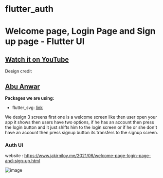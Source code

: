 # flutter_auth

# Welcome page, Login Page and Sign up page - Flutter UI

## [Watch it on YouTube](https://youtu.be/ExKYjqgswJg)
Design credit 
## [Abu Anwar](https://github.com/abuanwar072) 
**Packages we are using:**

- flutter_svg: [link](https://pub.dev/packages/flutter_svg)

We design 3 screens first one is a welcome screen like then user open your app it shows then users have two options, if he has an account then press the login button and it just shifts him to the login screen or if he or she don't have an account then press signup button its transfers to the signup screen.

### Auth UI
website : https://www.jakirniloy.me/2021/06/welcome-page-login-page-and-sign-up.html

![image](https://user-images.githubusercontent.com/48614476/120855360-2fa95d80-c5a0-11eb-8c78-7c7c20008d22.png)

